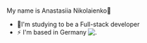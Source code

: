 ### <div align="center">
My name is Anastasiia Nikolaienko🌝
</div>  

- 🌱I'm studying to be a Full-stack developer   
- ⚡ I'm based in Germany                                       ![.](https://github.com/user-attachments/assets/bd7f2855-5bd0-4a34-b473-5512062576ec)


